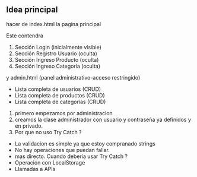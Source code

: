## Idea principal

hacer de index.html la pagina principal

Este contendra

1. Sección Login (inicialmente visible)
2. Sección Registro Usuario (oculta)
3. Sección Ingreso Producto (oculta)
4. Sección Ingreso Categoría (oculta)

y admin.html (panel administrativo-acceso restringido)

- Lista completa de usuarios (CRUD)
- Lista completa de productos (CRUD) 
- Lista completa de categorías (CRUD)


1. primero empezamos por administracion
2. creamos la clase administrador con usuario y contraseña ya definidos y en privado.
3. Por que no uso Try Catch ? 
  - La validacion es simple ya que estoy compranado strings
  - No hay operaciones que puedan fallar.
  - mas directo.
Cuando deberia usar Try Catch ?
  - Operacion con LocalStorage
  - Llamadas a APIs
